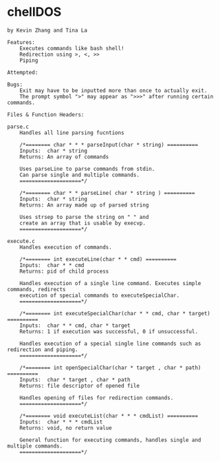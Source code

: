 # chellDOS
    by Kevin Zhang and Tina La

    Features:
        Executes commands like bash shell!
        Redirection using >, <, >>
        Piping
        
    Attempted:

    Bugs:
        Exit may have to be inputted more than once to actually exit.
        The prompt symbol ">" may appear as ">>>" after running certain commands.
        
    Files & Function Headers:
    
    parse.c
        Handles all line parsing fucntions
        
        /*======== char * * * parseInput(char * string) ==========
        Inputs:  char * string
        Returns: An array of commands

        Uses parseLine to parse commands from stdin. 
        Can parse single and multiple commands.
        ====================*/
        
        /*======== char * * parseLine( char * string ) ==========
        Inputs:  char * string
        Returns: An array made up of parsed string

        Uses strsep to parse the string on " " and 
        create an array that is usable by execvp.
        ====================*/
        
    execute.c
        Handles execution of commands.
        
        /*======== int executeLine(char * * cmd) ==========
        Inputs:  char * * cmd
        Returns: pid of child process

        Handles execution of a single line command. Executes simple commands, redirects
        execution of special commands to executeSpecialChar.
        ====================*/
        
        /*======== int executeSpecialChar(char * * cmd, char * target) ==========
        Inputs:  char * * cmd, char * target
        Returns: 1 if execution was successful, 0 if unsuccessful.

        Handles execution of a special single line commands such as redirection and piping.
        ====================*/
        
        /*======== int openSpecialChar(char * target , char * path) ==========
        Inputs:  char * target , char * path
        Returns: file descriptor of opened file

        Handles opening of files for redirection commands.
        ====================*/
        
        /*======== void executeList(char * * * cmdList) ==========
        Inputs:  char * * * cmdList
        Returns: void, no return value

        General function for executing commands, handles single and multiple commands.
        ====================*/